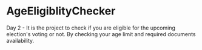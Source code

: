# AgeEligiblityChecker
Day 2 - It is the project to check if you are eligible for the upcoming election's voting or not. By checking your age limit and required documents availability.
